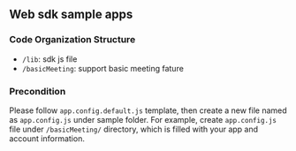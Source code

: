 ## Web sdk sample apps

### Code Organization Structure

- `/lib`: sdk js file
- `/basicMeeting`: support basic meeting fature

### Precondition

Please follow `app.config.default.js` template, then create a new file named as `app.config.js` under sample folder.
For example, create `app.config.js` file under `/basicMeeting/` directory, which is filled with your app and account information.